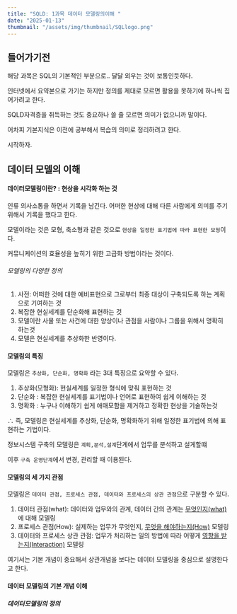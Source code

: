 ```yaml
---
title: "SQLD: 1과목 데이터 모델링의이해 "
date: "2025-01-13"
thumbnail: "/assets/img/thumbnail/SQLlogo.png"
---
```


## 들어가기전

해당 과목은 SQL의 기본적인 부분으로.. 달달 외우는 것이 보통인듯하다.

인터넷에서 요약본으로 가기는 하지만 정의를 제대로 모르면 활용을 못하기에 하나씩 집어가려고 한다.

SQLD자격증을 취득하는 것도 중요하나 쓸 줄 모르면 의미가 없으니까 말이다.



어차피 기본지식은 이전에 공부해서 복습의 의미로 정리하려고 한다.

시작하자.





## 데이터 모델의 이해

#### 데이터모델링이란? : 현상을 시각화 하는 것

인류 의사소통을 하면서 기록을 남긴다. 어떠한 현상에 대해 다른 사람에게 의미를 주기 위해서 기록을 했다고 한다.

모델이라는 것은 모형, 축소형과 같은 것으로 `현상을 일정한 표기법에 따라 표현한 모형`이다.

커뮤니케이션의 효율성을 높히기 위한 고급화 방법이라는 것이다.



###### 모델링의 다양한 정의

1. 사전: 어떠한 것에 대한 예비표현으로 그로부터 최종 대상이 구축되도록 하는 계획으로 기여하는 것
2. 복잡한 현실세계를 단순화해 표현하는 것
3. 모델이란 사물 또는 사건에 대한 양상이나 관점을 사람이나 그룹을 위해서 명확히 하는것
4. 모델은 현실세계를 추상화한 반영이다.



#### 모델링의 특징

모델링은 `추상화, 단순화, 명확화` 라는 3대 특징으로 요약할 수 있다.

1) 추상화(모형화): 현실세계를 일정한 형식에 맞춰 표현하는 것
2) 단순화 : 복잡한 현실세계를 표기법이나 언어로 표현하여 쉽게 이해하는 것
3) 명확화 : 누구나 이해하기 쉽게 애매모함을 제거하고 정확한 현상을 기술하는것



∴ 즉, 모델링은 현실세계를 추상화, 단순화, 명확화하기 위해 일정한 표기법에 의해 표현하는 기법이다.

정보시스템 구축의 모델링은 `계획,분석,설계`단계에서 업무를 분석하고 설게할떄 

이후 `구축 운영단계`에서 변경, 관리할 때 이용된다.



#### 모델링의 세 가지 관점

모델링은 `데이터 관점, 프로세스 관점, 데이터와 프로세스의 상관 관점`으로 구분할 수 있다.

1) 데이터 관점(what): 데이터와 업무와의 관계, 데이터 간의 관계는 <u>무엇인지(what)</u>에 대해 모델링
2) 프로세스 관점(How): 실제하는 업무가 무엇인지, <u>무엇을 해야하는지(How)</u> 모델링
3) 데이터와 프로세스 상관 관점: 업무가 처리하는 일의 방법에 따라 어떻게 <u>영향을 받는지(Interaction)</u> 모델링



여기서는 기본 개념이 중요해서 상관개념을 보다는 데이터 모델링을 중심으로 설명한다고 한다.



#### 데이터 모델링의 기본 개념 이해

##### 데이터모델링의 정의













